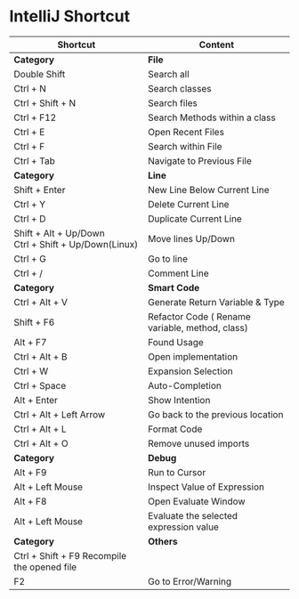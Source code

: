# IntelliJ Shortcut

| Shortcut | Content |
| --- | --- |
| **Category** | **File** |
| Double Shift | Search all |
| Ctrl + N | Search classes |
| Ctrl + Shift + N | Search files |
| Ctrl + F12 | Search Methods within a class |
| Ctrl + E | Open Recent Files |
| Ctrl + F | Search within File |
| Ctrl + Tab | Navigate to Previous File |
| **Category** | **Line** |
| Shift + Enter | New Line Below Current Line |
| Ctrl + Y | Delete Current Line |
| Ctrl + D | Duplicate Current Line |
| Shift + Alt + Up/Down<br>Ctrl + Shift + Up/Down(Linux)|Move lines Up/Down|
| Ctrl + G | Go to line |
| Ctrl + / | Comment Line|
| **Category** | **Smart Code** |
| Ctrl + Alt + V | Generate Return Variable & Type |
| Shift + F6 | Refactor Code ( Rename variable, method, class)|
| Alt + F7 | Found Usage|
| Ctrl + Alt + B | Open implementation |
| Ctrl + W | Expansion Selection |
| Ctrl + Space | Auto-Completion |
| Alt + Enter | Show Intention |
| Ctrl + Alt + Left Arrow | Go back to the previous location |
| Ctrl + Alt + L | Format Code |
| Ctrl + Alt + O | Remove unused imports |
| **Category** | **Debug** |
| Alt + F9 | Run to Cursor |
| Alt + Left Mouse | Inspect Value of Expression |
| Alt + F8 | Open Evaluate Window |
| Alt + Left Mouse | Evaluate the selected expression value |
| **Category** | **Others** |
| Ctrl + Shift + F9	Recompile the opened file |
| F2 | Go to Error/Warning |